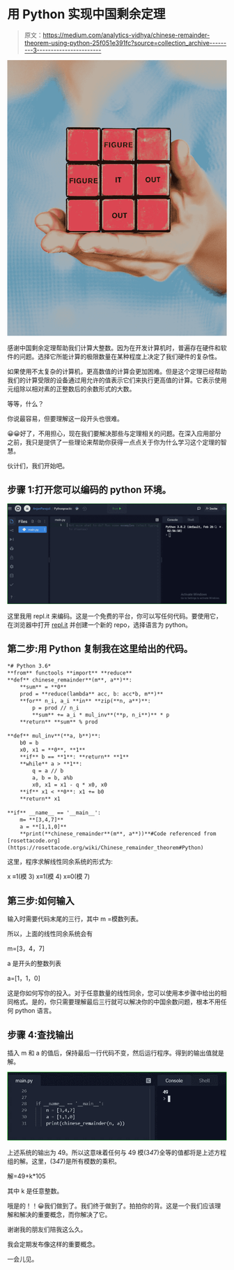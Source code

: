 # 用 Python 实现中国剩余定理

> 原文：<https://medium.com/analytics-vidhya/chinese-remainder-theorem-using-python-25f051e391fc?source=collection_archive---------3----------------------->

![](img/033ca5157c21bb50c505ab37a2979dfc.png)

感谢中国剩余定理帮助我们计算大整数。因为在开发计算机时，普遍存在硬件和软件的问题。选择它所能计算的极限数量在某种程度上决定了我们硬件的复杂性。

如果使用不太复杂的计算机，更高数值的计算会更加困难。但是这个定理已经帮助我们的计算受限的设备通过用允许的值表示它们来执行更高值的计算。它表示使用元组除以相对素的正整数后的余数形式的大数。

等等，什么？

你说最容易，但要理解这一段开头也很难。

😀😀好了，不用担心，现在我们要解决那些与定理相关的问题。在深入应用部分之前，我只是提供了一些理论来帮助你获得一点点关于你为什么学习这个定理的智慧。

伙计们，我们开始吧。

## 步骤 1:打开您可以编码的 python 环境。

![](img/62e9f4eca72e23967409f9e658c0d04e.png)

这里我用 repl.it 来编码。这是一个免费的平台，你可以写任何代码。要使用它，在浏览器中打开 [repl.it](https://replit.com/) 并创建一个新的 repo，选择语言为 python。

## 第二步:用 Python 复制我在这里给出的代码。

```
*# Python 3.6*
**from** functools **import** **reduce**
**def** chinese_remainder**(m**, a**)**:
    **sum** = **0**
    prod = **reduce(lambda** acc, b: acc*b, m**)**
    **for** n_i, a_i **in** **zip(**n, a**)**:
        p = prod // n_i
        **sum** += a_i * mul_inv**(**p, n_i**)** * p
    **return** **sum** % prod

**def** mul_inv**(**a, b**)**:
    b0 = b
    x0, x1 = **0**, **1**
    **if** b == **1**: **return** **1**
    **while** a > **1**:
        q = a // b
        a, b = b, a%b
        x0, x1 = x1 - q * x0, x0
    **if** x1 < **0**: x1 += b0
    **return** x1

**if** __name__ == '__main__':
    m= **[3,4,7]**
    a = **[1,1,0]**
    **print(**chinese_remainder**(m**, a**))**#Code referenced from [rosettacode.org](https://rosettacode.org/wiki/Chinese_remainder_theorem#Python)
```

这里，程序求解线性同余系统的形式为:

x ≡1(模 3)
x≡1(模 4)
x≡0(模 7)

## 第三步:如何输入

输入时需要代码末尾的三行，其中
m =模数列表。

所以，上面的线性同余系统会有

m=[3，4，7]

a 是开头的整数列表

a=[1，1，0]

这是你如何写你的投入。对于任意数量的线性同余，您可以使用本步骤中给出的相同格式。是的，你只需要理解最后三行就可以解决你的中国余数问题，根本不用任何 python 语言。

## 步骤 4:查找输出

插入 m 和 a 的值后，保持最后一行代码不变，然后运行程序。得到的输出值就是解。

![](img/b35afc850ab7d57ec16b8b584401fe72.png)

上述系统的输出为 49。所以这意味着任何与
49 模(3*4*7)全等的值都将是上述方程组的解。这里，(3*4*7)是所有模数的乘积。

解=49+k*105

其中 k 是任意整数。

哦是的！！😀我们做到了。我们终于做到了。拍拍你的背。这是一个我们应该理解和解决的重要概念，而你解决了它。

谢谢我的朋友们陪我这么久。

我会定期发布像这样的重要概念。

一会儿见。